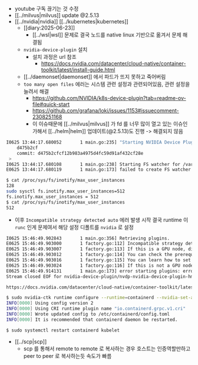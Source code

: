 - youtube 구독 끊기는 것 수정
- [[../milvus|milvus]] update @2.5.13
- [[../nvidia|nvidia]] [[../kubernetes|kubernetes]]
  + [[diary:2025-06-23]]
    - [[../wsl|wsl]] 문제로 결국 노드를 native linux 기반으로 옮겨서 문제 해결됨
  - `nvidia-device-plugin` 설치
    - 설치 과정은 url 참조
      + https://docs.nvidia.com/datacenter/cloud-native/container-toolkit/latest/install-guide.html
  - [[../daemonset|daemonset]] 에서 파드가 뜨지 못하고 죽어버림
  - `too many open files` 에러는 시스템 관련 설정과 관련되어있음, 관련 설정을 늘려서 해결
    + https://github.com/NVIDIA/k8s-device-plugin?tab=readme-ov-file#quick-start
    + https://github.com/grafana/loki/issues/1153#issuecomment-2308251168
    - 이 이슈때문에 [[../milvus|milvus]] 가 fd 를 너무 많이 열고 있는 이슈인가해서 [[../helm|helm]] 업데이트(@2.5.13)도 진행 -> 해결되지 않음
```sh 
I0625 13:44:17.680052       1 main.go:235] "Starting NVIDIA Device Plugin" version=<
    d475b2cf
    commit: d475b2cfcf12b983a4975d4fc59d91af432cf28e
 >
I0625 13:44:17.680108       1 main.go:238] Starting FS watcher for /var/lib/kubelet/device-plugins
E0625 13:44:17.680119       1 main.go:173] failed to create FS watcher for /var/lib/kubelet/device-plugins/: too many open files
```
```sh
$ cat /proc/sys/fs/inotify/max_user_instances
128
sudo sysctl fs.inotify.max_user_instances=512
fs.inotify.max_user_instances = 512
$ cat /proc/sys/fs/inotify/max_user_instances
512
````
  - 이후 `Incompatible strategy detected auto` 에러 발생 시작 결국 runtime 이 `runc` 인게 문제여서 해당 설정 디폴트를 `nvidia` 로 설정
```sh
I0625 15:46:49.902843       1 main.go:356] Retrieving plugins.
E0625 15:46:49.903000       1 factory.go:112] Incompatible strategy detected auto
E0625 15:46:49.903007       1 factory.go:113] If this is a GPU node, did you configure the NVIDIA Container Toolkit?
E0625 15:46:49.903012       1 factory.go:114] You can check the prerequisites at: https://github.com/NVIDIA/k8s-device-plugin#prerequisites
E0625 15:46:49.903016       1 factory.go:115] You can learn how to set the runtime at: https://github.com/NVIDIA/k8s-device-plugin#quick-start
E0625 15:46:49.903024       1 factory.go:116] If this is not a GPU node, you should set up a toleration or nodeSelector to only deploy this plugin on GPU nodes
E0625 15:46:49.914131       1 main.go:173] error starting plugins: error getting plugins: unable to create plugins: failed to construct resource managers: invalid device discovery strategy
Stream closed EOF for nvidia-device-plugin/nvdp-nvidia-device-plugin-hmjds (nvidia-device-plugin-ctr)

https://docs.nvidia.com/datacenter/cloud-native/container-toolkit/latest/install-guide.html
```
```sh
$ sudo nvidia-ctk runtime configure --runtime=containerd --nvidia-set-as-default # nvidia-set-as-default 옵션을 주지 않으면 nvidia-device-plugin daemonset 이 해당 노드에서 뜨지 못함
INFO[0000] Using config version 2
INFO[0000] Using CRI runtime plugin name "io.containerd.grpc.v1.cri"
INFO[0000] Wrote updated config to /etc/containerd/config.toml
INFO[0000] It is recommended that containerd daemon be restarted.

$ sudo systemctl restart containerd kubelet
````
- [[../scp|scp]]
  - scp 를 통해서 remote to remote 로 복사하는 경우 호스트는 인증역할만하고 peer to peer 로 복사하는듯 속도가 빠름
